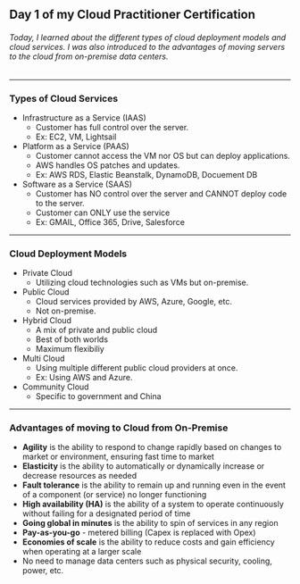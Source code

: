 ## Day 1 of my Cloud Practitioner Certification
###### Today, I learned about the different types of cloud deployment models and cloud services. I was also introduced to the advantages of moving servers to the cloud from on-premise data centers.

---

### Types of Cloud Services
* Infrastructure as a Service (IAAS)
  * Customer has full control over the server.
  * Ex: EC2, VM, Lightsail
* Platform as a Service (PAAS)
  * Customer cannot access the VM nor OS but can deploy applications.
  * AWS handles OS patches and updates.
  * Ex: AWS RDS, Elastic Beanstalk, DynamoDB, Docuement DB
* Software as a Service (SAAS)
  * Customer has NO control over the server and CANNOT deploy code to the server.
  * Customer can ONLY use the service
  * Ex: GMAIL, Office 365, Drive, Salesforce 
---
### Cloud Deployment Models
* Private Cloud
  * Utilizing cloud technologies such as VMs but on-premise.
* Public Cloud
  * Cloud services provided by AWS, Azure, Google, etc.
  * Not on-premise.
* Hybrid Cloud
  * A mix of private and public cloud
  * Best of both worlds
  * Maximum flexibiliy 
* Multi Cloud
  * Using multiple different public cloud providers at once.
  * Ex: Using AWS and Azure.
* Community Cloud
  * Specific to government and China
---
### Advantages of moving to Cloud from On-Premise
* **Agility** is the ability to respond to change rapidly based on changes to market or environment, ensuring fast time to market
* **Elasticity** is the ability to automatically or dynamically increase or decrease resources as needed
* **Fault tolerance** is the ability to remain up and running even in the event of a component (or service) no longer functioning
* **High availability (HA)** is the ability of a system to operate continuously without failing for a designated period of time
* **Going global in minutes** is the ability to spin of services in any region
* **Pay-as-you-go** - metered billing (Capex is replaced with Opex)
* **Economies of scale** is the ability to reduce costs and gain efficiency when operating at a larger scale
* No need to manage data centers such as physical security, cooling, power, etc.

